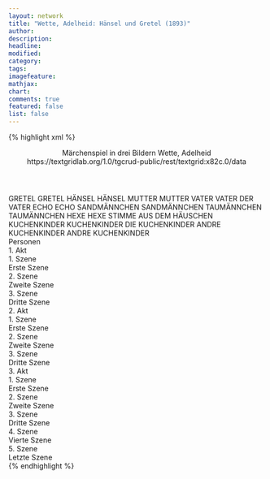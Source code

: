 ```yaml
---
layout: network
title: "Wette, Adelheid: Hänsel und Gretel (1893)"
author:
description:
headline:
modified:
category:
tags:
imagefeature: 
mathjax: 
chart: 
comments: true
featured: false
list: false
---
```

{% highlight xml %}
<?xml-model href="https://raw.githubusercontent.com/DLiNa/project/master/rules/lina.rnc"?><?xml-model href="https://raw.githubusercontent.com/DLiNa/project/master/rules/lina.sch"?>
<play xmlns="http://lina.digital">
  <header>
    <title>Hänsel und Gretel</title>
  	<subtitle>Märchenspiel in drei Bildern</subtitle>
    <genretitle/>
    <author>Wette, Adelheid</author>
  	<date when="1893" type="premiere"/>
  	<source>https://textgridlab.org/1.0/tgcrud-public/rest/textgrid:x82c.0/data</source>
  </header>
  <personae>
    <character>
      <name>GRETEL</name>
      <alias xml:id="gretel">
        <name>GRETEL</name>
      </alias>
    </character>
    <character>
      <name>HÄNSEL</name>
      <alias xml:id="hänsel">
        <name>HÄNSEL</name>
      </alias>
    </character>
    <character>
      <name>MUTTER</name>
      <alias xml:id="mutter">
        <name>MUTTER</name>
      </alias>
    </character>
    <character>
      <name>VATER</name>
      <alias xml:id="vater">
        <name>VATER</name>
      </alias>
    	<alias xml:id="der_vater">
    		<name>DER VATER</name>
    	</alias>
    </character>
    <character>
      <name>ECHO</name>
      <alias xml:id="echo">
        <name>ECHO</name>
      </alias>
    </character>
    <character>
      <name>SANDMÄNNCHEN</name>
      <alias xml:id="sandmännchen">
        <name>SANDMÄNNCHEN</name>
      </alias>
    </character>
    <character>
      <name>TAUMÄNNCHEN</name>
      <alias xml:id="taumännchen">
        <name>TAUMÄNNCHEN</name>
      </alias>
    </character>
    <character>
      <name>HEXE</name>
      <alias xml:id="hexe">
        <name>HEXE</name>
      </alias>
    	<alias xml:id="stimme_aus_dem_häuschen">
    		<name>STIMME AUS DEM HÄUSCHEN</name>
    	</alias>
    </character>
    <character>
      <name>KUCHENKINDER</name>
      <alias xml:id="kuchenkinder">
        <name>KUCHENKINDER</name>
      </alias>
    	<alias xml:id="die_kuchenkinder">
    		<name>DIE KUCHENKINDER</name>
    	</alias>
    </character>
    <character>
      <name>ANDRE KUCHENKINDER</name>
      <alias xml:id="andre_kuchenkinder">
        <name>ANDRE KUCHENKINDER</name>
      </alias>
    </character>
  </personae>
  <text>
    <div>
      <head>Personen</head>
    </div>
    <div>
      <head>1. Akt</head>
      <div>
        <head>1. Szene</head>
        <div>
          <head>Erste Szene</head>
          <sp who="#gretel">
            <amount n="16" unit="speech_acts"/>
            <amount n="491" unit="words"/>
            <amount n="83" unit="lines"/>
            <amount n="2676" unit="chars"/>
          </sp>
          <sp who="#hänsel">
            <amount n="15" unit="speech_acts"/>
            <amount n="344" unit="words"/>
            <amount n="63" unit="lines"/>
            <amount n="1911" unit="chars"/>
          </sp>
          <sp who="#hänsel #gretel">
            <amount n="1" unit="speech_acts"/>
            <amount n="23" unit="words"/>
            <amount n="4" unit="lines"/>
            <amount n="120" unit="chars"/>
          </sp>
        </div>
      </div>
      <div>
        <head>2. Szene</head>
        <div>
          <head>Zweite Szene</head>
          <sp who="#mutter">
            <amount n="3" unit="speech_acts"/>
            <amount n="216" unit="words"/>
            <amount n="30" unit="lines"/>
            <amount n="1109" unit="chars"/>
          </sp>
          <sp who="#hänsel #gretel">
            <amount n="1" unit="speech_acts"/>
            <amount n="3" unit="words"/>
            <amount n="1" unit="lines"/>
            <amount n="19" unit="chars"/>
          </sp>
          <sp who="#gretel">
            <amount n="2" unit="speech_acts"/>
            <amount n="7" unit="words"/>
            <amount n="2" unit="lines"/>
            <amount n="23" unit="chars"/>
          </sp>
          <sp who="#hänsel">
            <amount n="2" unit="speech_acts"/>
            <amount n="6" unit="words"/>
            <amount n="2" unit="lines"/>
            <amount n="24" unit="chars"/>
          </sp>
        </div>
      </div>
      <div>
        <head>3. Szene</head>
        <div>
          <head>Dritte Szene</head>
          <sp who="#der_vater">
            <amount n="1" unit="speech_acts"/>
            <amount n="145" unit="words"/>
            <amount n="30" unit="lines"/>
            <amount n="808" unit="chars"/>
          </sp>
          <sp who="#mutter">
            <amount n="17" unit="speech_acts"/>
            <amount n="209" unit="words"/>
            <amount n="40" unit="lines"/>
            <amount n="1112" unit="chars"/>
          </sp>
          <sp who="#vater">
            <amount n="18" unit="speech_acts"/>
            <amount n="452" unit="words"/>
            <amount n="90" unit="lines"/>
            <amount n="2490" unit="chars"/>
          </sp>
          <sp who="#vater #mutter">
            <amount n="1" unit="speech_acts"/>
            <amount n="4" unit="words"/>
            <amount n="1" unit="lines"/>
            <amount n="27" unit="chars"/>
          </sp>
        </div>
      </div>
    </div>
    <div>
      <head>2. Akt</head>
      <div>
        <head>1. Szene</head>
        <div>
          <head>Erste Szene</head>
          <sp who="#gretel">
            <amount n="18" unit="speech_acts"/>
            <amount n="289" unit="words"/>
            <amount n="46" unit="lines"/>
            <amount n="1499" unit="chars"/>
          </sp>
          <sp who="#hänsel">
            <amount n="18" unit="speech_acts"/>
            <amount n="265" unit="words"/>
            <amount n="42" unit="lines"/>
            <amount n="1375" unit="chars"/>
          </sp>
          <sp who="#echo">
            <amount n="2" unit="speech_acts"/>
            <amount n="3" unit="words"/>
            <amount n="2" unit="lines"/>
            <amount n="9" unit="chars"/>
          </sp>
        </div>
      </div>
      <div>
        <head>2. Szene</head>
        <div>
          <head>Zweite Szene</head>
          <sp who="#sandmännchen">
            <amount n="1" unit="speech_acts"/>
            <amount n="82" unit="words"/>
            <amount n="13" unit="lines"/>
            <amount n="413" unit="chars"/>
          </sp>
          <sp who="#hänsel">
            <amount n="1" unit="speech_acts"/>
            <amount n="3" unit="words"/>
            <amount n="1" unit="lines"/>
            <amount n="16" unit="chars"/>
          </sp>
          <sp who="#gretel">
            <amount n="1" unit="speech_acts"/>
            <amount n="5" unit="words"/>
            <amount n="1" unit="lines"/>
            <amount n="29" unit="chars"/>
          </sp>
          <sp who="#hänsel #gretel">
            <amount n="1" unit="speech_acts"/>
            <amount n="43" unit="words"/>
            <amount n="10" unit="lines"/>
            <amount n="239" unit="chars"/>
          </sp>
        </div>
      </div>
      <div>
        <head>3. Szene</head>
        <div>
          <head>Dritte Szene</head>
        </div>
      </div>
    </div>
    <div>
      <head>3. Akt</head>
      <div>
        <head>1. Szene</head>
        <div>
          <head>Erste Szene</head>
          <sp who="#taumännchen">
            <amount n="1" unit="speech_acts"/>
            <amount n="81" unit="words"/>
            <amount n="13" unit="lines"/>
            <amount n="399" unit="chars"/>
          </sp>
          <sp who="#gretel">
            <amount n="4" unit="speech_acts"/>
            <amount n="148" unit="words"/>
            <amount n="26" unit="lines"/>
            <amount n="832" unit="chars"/>
          </sp>
          <sp who="#hänsel">
            <amount n="4" unit="speech_acts"/>
            <amount n="54" unit="words"/>
            <amount n="11" unit="lines"/>
            <amount n="278" unit="chars"/>
          </sp>
        </div>
      </div>
      <div>
        <head>2. Szene</head>
        <div>
          <head>Zweite Szene</head>
          <sp who="#gretel">
            <amount n="9" unit="speech_acts"/>
            <amount n="68" unit="words"/>
            <amount n="14" unit="lines"/>
            <amount n="337" unit="chars"/>
          </sp>
          <sp who="#hänsel">
            <amount n="9" unit="speech_acts"/>
            <amount n="91" unit="words"/>
            <amount n="14" unit="lines"/>
            <amount n="483" unit="chars"/>
          </sp>
          <sp who="#hänsel #gretel">
            <amount n="4" unit="speech_acts"/>
            <amount n="102" unit="words"/>
            <amount n="25" unit="lines"/>
            <amount n="559" unit="chars"/>
          </sp>
          <sp who="#stimme_aus_dem_häuschen">
            <amount n="2" unit="speech_acts"/>
            <amount n="20" unit="words"/>
            <amount n="4" unit="lines"/>
            <amount n="112" unit="chars"/>
          </sp>
          <sp who="#hänsel #gretel">
            <amount n="1" unit="speech_acts"/>
            <amount n="7" unit="words"/>
            <amount n="2" unit="lines"/>
            <amount n="39" unit="chars"/>
          </sp>
        </div>
      </div>
      <div>
        <head>3. Szene</head>
        <div>
          <head>Dritte Szene</head>
          <sp who="#gretel">
            <amount n="10" unit="speech_acts"/>
            <amount n="86" unit="words"/>
            <amount n="18" unit="lines"/>
            <amount n="461" unit="chars"/>
          </sp>
          <sp who="#hänsel">
            <amount n="12" unit="speech_acts"/>
            <amount n="153" unit="words"/>
            <amount n="27" unit="lines"/>
            <amount n="763" unit="chars"/>
          </sp>
          <sp who="#hexe">
            <amount n="17" unit="speech_acts"/>
            <amount n="784" unit="words"/>
            <amount n="155" unit="lines"/>
            <amount n="4228" unit="chars"/>
          </sp>
          <sp who="#hänsel #gretel">
            <amount n="1" unit="speech_acts"/>
            <amount n="74" unit="words"/>
            <amount n="15" unit="lines"/>
            <amount n="401" unit="chars"/>
          </sp>
        </div>
      </div>
      <div>
        <head>4. Szene</head>
        <div>
          <head>Vierte Szene</head>
          <sp who="#gretel">
            <amount n="3" unit="speech_acts"/>
            <amount n="28" unit="words"/>
            <amount n="5" unit="lines"/>
            <amount n="161" unit="chars"/>
          </sp>
          <sp who="#hänsel">
            <amount n="3" unit="speech_acts"/>
            <amount n="23" unit="words"/>
            <amount n="4" unit="lines"/>
            <amount n="129" unit="chars"/>
          </sp>
          <sp who="#die_kuchenkinder">
            <amount n="3" unit="speech_acts"/>
            <amount n="69" unit="words"/>
            <amount n="13" unit="lines"/>
            <amount n="369" unit="chars"/>
          </sp>
          <sp who="#kuchenkinder">
            <amount n="1" unit="speech_acts"/>
            <amount n="9" unit="words"/>
            <amount n="2" unit="lines"/>
            <amount n="38" unit="chars"/>
          </sp>
          <sp who="#andre_kuchenkinder">
            <amount n="1" unit="speech_acts"/>
            <amount n="18" unit="words"/>
            <amount n="2" unit="lines"/>
            <amount n="67" unit="chars"/>
          </sp>
          <sp who="#hänsel #gretel">
            <amount n="1" unit="speech_acts"/>
            <amount n="43" unit="words"/>
            <amount n="8" unit="lines"/>
            <amount n="211" unit="chars"/>
          </sp>
        </div>
      </div>
      <div>
        <head>5. Szene</head>
        <div>
          <head>Letzte Szene</head>
          <sp who="#vater">
            <amount n="3" unit="speech_acts"/>
            <amount n="67" unit="words"/>
            <amount n="14" unit="lines"/>
            <amount n="357" unit="chars"/>
          </sp>
          <sp who="#hänsel #gretel">
            <amount n="1" unit="speech_acts"/>
            <amount n="2" unit="words"/>
            <amount n="1" unit="lines"/>
            <amount n="14" unit="chars"/>
          </sp>
          <sp who="#mutter">
            <amount n="1" unit="speech_acts"/>
            <amount n="1" unit="words"/>
            <amount n="1" unit="lines"/>
            <amount n="11" unit="chars"/>
          </sp>
          <sp who="#vater #mutter #hänsel #gretel">
            <amount n="1" unit="speech_acts"/>
            <amount n="14" unit="words"/>
            <amount n="2" unit="lines"/>
            <amount n="67" unit="chars"/>
          </sp>
        </div>
      </div>
    </div>
  </text>
</play>
{% endhighlight %}